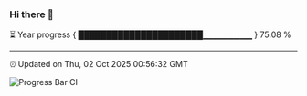 ### Hi there 👋

⏳ Year progress { ██████████████████████▁▁▁▁▁▁▁▁ } 75.08 %

---

⏰ Updated on Thu, 02 Oct 2025 00:56:32 GMT

![Progress Bar CI](https://github.com/code-lakshay/GitHub-Actions-Demo/workflows/Progress%20Bar%20CI/badge.svg)
